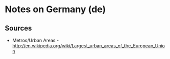 # Notes on Germany (de)

## Sources

- Metros/Urban Areas - <http://en.wikipedia.org/wiki/Largest_urban_areas_of_the_European_Union>

